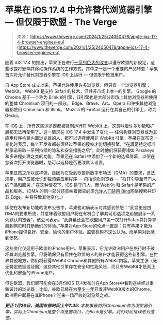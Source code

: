 <!--yml

category: 未分类

date: 2024-05-27 15:09:00

-->

# 苹果在 iOS 17.4 中允许替代浏览器引擎 — 但仅限于欧盟 - The Verge

> 来源：[https://www.theverge.com/2024/1/25/24050478/apple-ios-17-4-browser-engines-eu](https://www.theverge.com/2024/1/25/24050478/apple-ios-17-4-browser-engines-eu)

随着 iOS 17.4 的推出，苹果正在进行[一系列巨大的改变](/e/23814241)以遵守欧盟的新规定，这些改变将影响其移动操作系统的工作方式。其中之一是一个重要的产品转变：苹果首次将允许替代浏览器引擎在 iOS 上运行 — 但仅限于欧盟用户。

自 App Store 成立以来，苹果允许使用许多浏览器，但只有一个浏览器引擎：WebKit。 WebKit 是支持 Safari 的技术，但并非市场上唯一的引擎。 Google 的 Chrome 基于一个称为 Blink 的引擎，该引擎也是大部分市场上其他浏览器所使用的整体 Chromium 项目的一部分。 Edge、Brave、Arc、Opera 和许多其他浏览器都使用 Chromium 和 Blink。 Mozilla 的 Firefox 运行在其自己的引擎上，称为 Gecko。

在 iOS 上，所有这些浏览器都被强制运行在 WebKit 上，这意味着许多功能和扩展都无法再使用了。这一情况在 iOS 17.4 中发生了变化 — 任何构建浏览器或为其应用程序构建内置浏览器的人，都可以选择使用非 WebKit 引擎。苹果在宣布这一变化时表示，每个开发者都必须经过苹果的授权才能切换引擎，“在满足特定标准并承诺采取一系列持续的隐私和安全措施之后”，此时他们将获得诸如 Passkeys 和多进程处理之类的功能。苹果还在 Safari 中添加了一个新的选择屏幕，以便在您首次打开浏览器时，您可以选择是否更改默认设置。

苹果显然之所以这样做，是因为它受到欧盟新数字市场法（DMA）的要求，该法规定，用户应被允许卸载预装应用程序 — 包括网页浏览器 — “将其引导至守门人的产品和服务。” 在这种情况下，iOS 是守门人，而 WebKit 和 Safari 是苹果的产品和服务。（DMA 的同一部分还意味着微软必须[允许人们禁用 Bing](/2023/11/16/23963579/microsoft-windows-11-eu-digital-markets-act-feature-changes)网络搜索并卸载 Edge，并将导致其他变化。）

即使在发布新功能的发布公告中，苹果也明确表示对其感到愤怒：“此变更是由DMA的要求所致，并意味着欧盟用户将在有机会了解其可用选项之前被展示一系列默认浏览器”，该公司表示。“此屏幕还会在欧盟用户第一次打开Safari并打算导航到网页时打断他们的体验。”苹果对App Store的论点一直是：只有苹果才能为iPhone提供良好、安全、愉快的用户体验。监管机构不这么认为。而苹果对此感到愤怒。

这些变化仅适用于欧盟的iPhone用户。苹果表示，它允许欧洲用户在旅行时不破坏其浏览器引擎，但将确保只有居住在欧盟的人的账户才能获得这些新引擎。在世界其他地方，你仍将获得WebKit Chrome和其他所有WebKit内容。苹果主张（毫无特定依据或证据）这些其他引擎存在安全和性能风险，而只有WebKit才是真正优化和安全的iPhone用户。

但在欧盟，我们很可能会在3月份iOS 17.4发布时在App Store中看到这些经过重新设计的浏览器：比如，谷歌已经在为[至少一年](https://9to5google.com/2023/02/06/google-chrome-blink-ios-webkit/)开发非WebKit版本的Chrome。欧洲用户即将在其iPhone上迎来一场严峻的浏览器之战。

***更正 1月26日，美国东部时间上午7:45:** 本故事最初将Chromium称为浏览器引擎，实际上Chromium是整个浏览器项目，而Blink是引擎。我们对此错误感到遗憾。*
